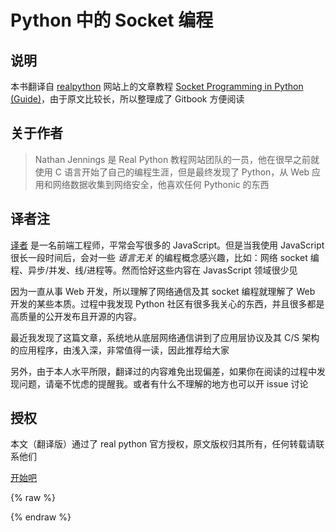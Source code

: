 # Python 中的 Socket 编程

## 说明

本书翻译自 [realpython](https://realpython.com/) 网站上的文章教程 [Socket Programming in Python (Guide)](https://realpython.com/python-sockets/)，由于原文比较长，所以整理成了 Gitbook 方便阅读

## 关于作者

> Nathan Jennings 是 Real Python 教程网站团队的一员，他在很早之前就使用 C 语言开始了自己的编程生涯，但是最终发现了 Python，从 Web 应用和网络数据收集到网络安全，他喜欢任何 Pythonic 的东西

## 译者注

[译者](https://keelii.com/) 是一名前端工程师，平常会写很多的 JavaScript。但是当我使用 JavaScript 很长一段时间后，会对一些 *语言无关* 的编程概念感兴趣，比如：网络 socket 编程、异步/并发、线/进程等。然而恰好这些内容在 JavasScript 领域很少见

因为一直从事 Web 开发，所以理解了网络通信及其 socket 编程就理解了 Web 开发的某些本质。过程中我发现 Python 社区有很多我关心的东西，并且很多都是高质量的公开发布且开源的内容。

最近我发现了这篇文章，系统地从底层网络通信讲到了应用层协议及其 C/S 架构的应用程序，由浅入深，非常值得一读，因此推荐给大家

另外，由于本人水平所限，翻译过的内容难免出现偏差，如果你在阅读的过程中发现问题，请毫不忧虑的提醒我。或者有什么不理解的地方也可以开 issue 讨论

## 授权

本文（翻译版）通过了 real python 官方授权，原文版权归其所有，任何转载请联系他们

[开始吧](get-started.md)

{% raw %}
<script>
function insertDisqus() {
    var d = document, s = d.createElement('script');
    s.src = '//keelii-blog.disqus.com/embed.js';
    s.setAttribute('data-timestamp', +new Date());
    (d.head || d.body).appendChild(s);
}
setTimeout(insertDisqus, 100)
</script>
{% endraw %}